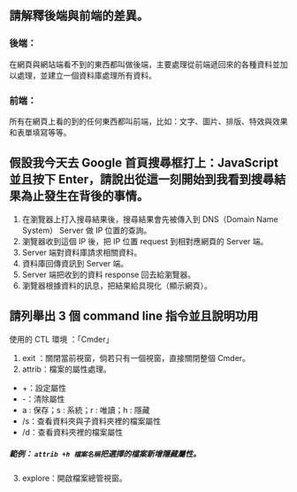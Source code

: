 ## 請解釋後端與前端的差異。
### 後端：
在網頁與網站端看不到的東西都叫做後端，主要處理從前端遞回來的各種資料並加以處理，並建立一個資料庫處理所有資料。

### 前端：
所有在網頁上看的到的任何東西都叫前端，比如：文字、圖片、排版、特效與效果和表單填寫等等。

## 假設我今天去 Google 首頁搜尋框打上：JavaScript 並且按下 Enter，請說出從這一刻開始到我看到搜尋結果為止發生在背後的事情。

1. 在瀏覽器上打入搜尋結果後，搜尋結果會先被傳入到 DNS（Domain Name System） Server 做 IP 位置的查詢。  
2. 瀏覽器收到這個 IP 後，把 IP 位置 request 到相對應網頁的 Server 端。
3. Server 端對資料庫請求相關資料。
4. 資料庫回傳資訊到 Server 端。
5. Server 端把收到的資料 response 回去給瀏覽器。
6. 瀏覽器根據資料的訊息，把結果給具現化（顯示網頁）。

## 請列舉出 3 個 command line 指令並且說明功用
使用的 CTL 環境 ：「Cmder」

1. exit ：關閉當前視窗，倘若只有一個視窗，直接關閉整個 Cmder。
2. attrib：檔案的屬性處理。　
* +：設定屬性 
* -：清除屬性
* a : 保存；s : 系統；r : 唯讀；h : 隱藏
* /s：查看資料夾與子資料夾裡的檔案屬性
* /d：查看資料夾裡的檔案屬性
##### 範例： `attrib +h 檔案名稱`把選擇的檔案新增隱藏屬性。 
3. explore：開啟檔案總管視窗。

